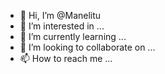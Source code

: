- 👋 Hi, I’m @Manelitu
- 👀 I’m interested in ...
- 🌱 I’m currently learning ...
- 💞️ I’m looking to collaborate on ...
- 📫 How to reach me ...

<!---
Manelitu/Manelitu is a ✨ special ✨ repository because its `README.md` (this file) appears on your GitHub profile.
You can click the Preview link to take a look at your changes.
--->
